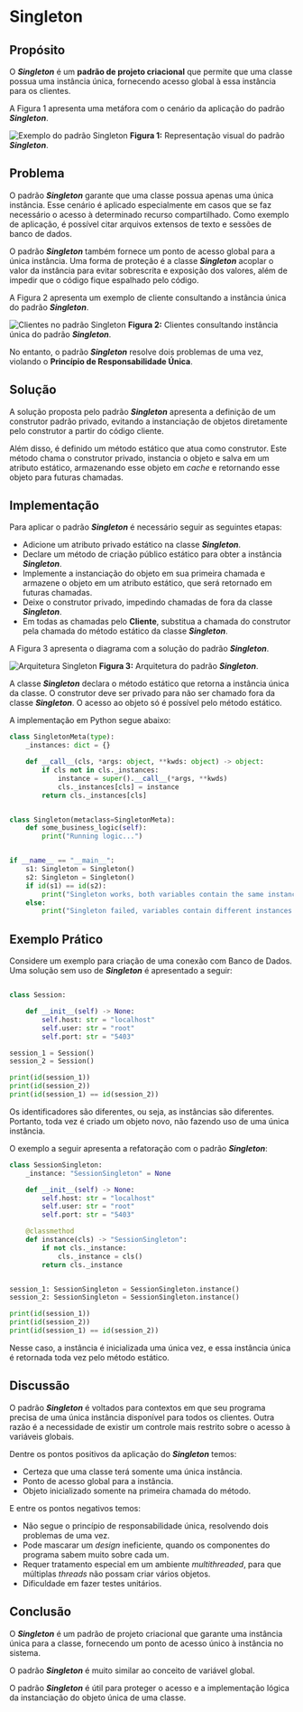 # Singleton

## Propósito

O ***Singleton*** é um **padrão de projeto criacional** que permite que uma classe possua uma instância única, fornecendo acesso global à essa instância para os clientes.

A Figura 1 apresenta uma metáfora com o cenário da aplicação do padrão ***Singleton***.

![Exemplo do padrão ***Singleton***](../../imagens/criacionais/singleton/singleton_1.png)
**Figura 1:** Representação visual do padrão ***Singleton***.

## Problema

O padrão ***Singleton*** garante que uma classe possua apenas uma única instância. Esse cenário é aplicado especialmente em casos que se faz necessário o acesso à determinado recurso compartilhado. Como exemplo de aplicação, é possível citar arquivos extensos de texto e sessões de banco de dados.

O padrão ***Singleton*** também fornece um ponto de acesso global para a única instância. Uma forma de proteção é a classe ***Singleton*** acoplar o valor da instância para evitar sobrescrita e exposição dos valores, além de impedir que o código fique espalhado pelo código.

A Figura 2 apresenta um exemplo de cliente consultando a instância única do padrão ***Singleton***.

![Clientes no padrão ***Singleton***](../../imagens/criacionais/singleton/singleton_2.png)
**Figura 2:** Clientes consultando instância única do padrão ***Singleton***.

No entanto, o padrão ***Singleton*** resolve dois problemas de uma vez, violando o **Princípio de Responsabilidade Única**.

## Solução

A solução proposta pelo padrão ***Singleton*** apresenta a definição de um construtor padrão privado, evitando a instanciação de objetos diretamente pelo construtor a partir do código cliente.

Além disso, é definido um método estático que atua como construtor. Este método chama o construtor privado, instancia o objeto e salva em um atributo estático, armazenando esse objeto em *cache* e retornando esse objeto para futuras chamadas.

## Implementação

Para aplicar o padrão ***Singleton*** é necessário seguir as seguintes etapas:

- Adicione um atributo privado estático na classe ***Singleton***.
- Declare um método de criação público estático para obter a instância ***Singleton***.
- Implemente a instanciação do objeto em sua primeira chamada e armazene o objeto em um atributo estático, que será retornado em futuras chamadas.
- Deixe o construtor privado, impedindo chamadas de fora da classe ***Singleton***.
- Em todas as chamadas pelo **Cliente**, substitua a chamada do construtor pela chamada do método estático da classe ***Singleton***.

A Figura 3 apresenta o diagrama com a solução do padrão ***Singleton***.

![Arquitetura ***Singleton***](../../imagens/criacionais/singleton/singleton_3.png)
**Figura 3:** Arquitetura do padrão ***Singleton***.

A classe ***Singleton*** declara o método estático que retorna a instância única da classe. O construtor deve ser privado para não ser chamado fora da classe ***Singleton***. O acesso ao objeto só é possível pelo método estático.

A implementação em Python segue abaixo:

```python
class SingletonMeta(type):
    _instances: dict = {}

    def __call__(cls, *args: object, **kwds: object) -> object:
        if cls not in cls._instances:
            instance = super().__call__(*args, **kwds)
            cls._instances[cls] = instance
        return cls._instances[cls]


class Singleton(metaclass=SingletonMeta):
    def some_business_logic(self):
        print("Running logic...")


if __name__ == "__main__":
    s1: Singleton = Singleton()
    s2: Singleton = Singleton()
    if id(s1) == id(s2):
        print("Singleton works, both variables contain the same instance.")
    else:
        print("Singleton failed, variables contain different instances.")
```

## Exemplo Prático

Considere um exemplo para criação de uma conexão com Banco de Dados. Uma solução sem uso de ***Singleton*** é apresentado a seguir:

```python

class Session:

    def __init__(self) -> None:
        self.host: str = "localhost"
        self.user: str = "root"
        self.port: str = "5403"

session_1 = Session()
session_2 = Session()

print(id(session_1))
print(id(session_2))
print(id(session_1) == id(session_2))

```

Os identificadores são diferentes, ou seja, as instâncias são diferentes. Portanto, toda vez é criado um objeto novo, não fazendo uso de uma única instância.

O exemplo a seguir apresenta a refatoração com o padrão ***Singleton***:

```python
class SessionSingleton:
    _instance: "SessionSingleton" = None

    def __init__(self) -> None:
        self.host: str = "localhost"
        self.user: str = "root"
        self.port: str = "5403"

    @classmethod
    def instance(cls) -> "SessionSingleton":
        if not cls._instance:
            cls._instance = cls()
        return cls._instance


session_1: SessionSingleton = SessionSingleton.instance()
session_2: SessionSingleton = SessionSingleton.instance()

print(id(session_1))
print(id(session_2))
print(id(session_1) == id(session_2))

```

Nesse caso, a instância é inicializada uma única vez, e essa instância única é retornada toda vez pelo método estático.

## Discussão

O padrão ***Singleton*** é voltados para contextos em que seu programa precisa de uma única instância disponível para todos os clientes. Outra razão é a necessidade de existir um controle mais restrito sobre o acesso à variáveis globais.

Dentre os pontos positivos da aplicação do ***Singleton*** temos:

- Certeza que uma classe terá somente uma única instância.
- Ponto de acesso global para a instância.
- Objeto inicializado somente na primeira chamada do método.

E entre os pontos negativos temos:

- Não segue o princípio de responsabilidade única, resolvendo dois problemas de uma vez.
- Pode mascarar um *design* ineficiente, quando os componentes do programa sabem muito sobre cada um.
- Requer tratamento especial em um ambiente *multithreaded*, para que múltiplas *threads* não possam criar vários objetos.
- Dificuldade em fazer testes unitários.

## Conclusão

O ***Singleton*** é um padrão de projeto criacional que garante uma instância única para a classe, fornecendo um ponto de acesso único à instância no sistema.

O padrão ***Singleton*** é muito similar ao conceito de variável global.

O padrão ***Singleton*** é útil para proteger o acesso e a implementação lógica da instanciação do objeto única de uma classe.
